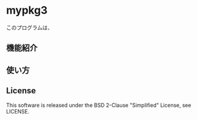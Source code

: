 # mypkg3
このプログラムは、  
## 機能紹介    
## 使い方  

## License  
This software is released under the BSD 2-Clause "Simplified" License, see LICENSE.
